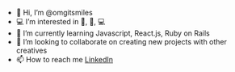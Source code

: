 - 👋 Hi, I’m @omgitsmiles
- 💻 I’m interested in 🏃, 🚴, 💻
- 🌱 I’m currently learning Javascript, React.js, Ruby on Rails
- 🤝 I’m looking to collaborate on creating new projects with other creatives
- 📫 How to reach me [LinkedIn](https://www.linkedin.com/in/paolo-alberca/)

<!---
omgitsmiles/omgitsmiles is a ✨ special ✨ repository because its `README.md` (this file) appears on your GitHub profile.
You can click the Preview link to take a look at your changes.
--->

